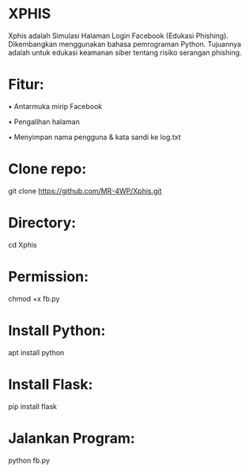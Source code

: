 # XPHIS
Xphis adalah Simulasi Halaman Login Facebook (Edukasi Phishing). Dikembangkan menggunakan bahasa pemrograman Python. Tujuannya adalah untuk edukasi keamanan siber tentang risiko serangan phishing.

# Fitur:

• Antarmuka mirip Facebook

• Pengalihan halaman 

• Menyimpan nama pengguna & kata sandi ke log.txt


# Clone repo:

git clone https://github.com/MR-4WP/Xphis.git

# Directory:

cd Xphis

# Permission:

chmod +x fb.py

# Install Python:

apt install python

# Install Flask:

pip install flask

# Jalankan Program:

python fb.py
